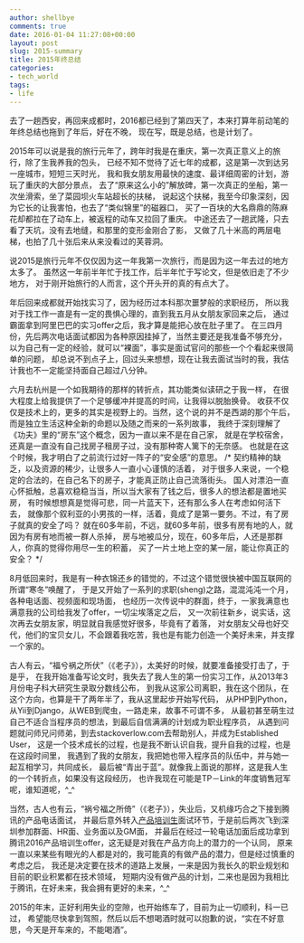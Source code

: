 ```yaml
---
author: shellbye
comments: true
date: 2016-01-04 11:27:08+00:00
layout: post
slug: 2015-summary
title: 2015年终总结
categories:
- tech_world
tags:
- life
---
```


去了一趟西安，再回来成都时，2016都已经到了第四天了，本来打算年前动笔的年终总结也拖到了年后，好在不晚，
现在写，既是总结，也是计划了。

2015年可以说是我的旅行元年了，跨年时我是在重庆，第一次真正意义上的旅行，除了生我养我的包头，
已经不知不觉待了近七年的成都，这是第一次到达另一座城市，短短三天时光，
我和我女朋友用最快的速度、最详细周密的计划，游玩了重庆的大部分景点，
去了“原来这么小的”解放碑，第一次真正的坐船，第一次坐滑索，坐了菜园坝火车站超长的扶梯，
说起这个扶梯，我至今印象深刻，因为它长的让我害怕，也去了“类似锦里”的磁器口，
买了一百块的大名鼎鼎的陈麻花却都拉在了动车上，被返程的动车又拉回了重庆。
中途还去了一趟武隆，只去看了天坑，没有去地缝，和那里的变形金刚合了影，
又做了几十米高的两层电梯，也拍了几十张后来从来没看过的芙蓉洞。

说2015是旅行元年不仅仅因为这一年我第一次旅行，而是因为这一年去过的地方太多了。
虽然这一年前半年忙于找工作，后半年忙于写论文，但是依旧走了不少地方，
对于刚开始旅行的人而言，这个开头开的真的有点大了。

年后回来成都就开始找实习了，因为经历过本科那次噩梦般的求职经历，
所以我对于找工作一直是有一定的畏惧心理的，直到我五月从女朋友家回来之后，
通过霸面拿到阿里巴巴的实习offer之后，我才算是能把心放在肚子里了。
在三四月份，先后两次电话面试都因为各种原因挂掉了，当然主要还是我准备不够充分，
以为自己有一定的经验，就可以“裸面”，事实是面试官问的那些一个个看起来很简单的问题，
却总说不到点子上，回过头来想想，现在让我去面试当时的我，我估计我也不一定能坚持面自己超过八分钟。

六月去杭州是一个如我期待的那样的转折点，其功能类似读研之于我一样，
在很大程度上给我提供了一个足够缓冲并提高的时间，让我得以脱胎换骨。
收获不仅仅是技术上的，更多的其实是视野上的。当然，这个说的并不是西湖的那个午后，
而是独立生活这种全新的命题以及随之而来的一系列故事，
我终于深刻理解了《功夫》里的“房东”这个概念，因为一直以来不是在自己家，
就是在学校宿舍，还真是一直没有自己找房子租房子过，没有那种寄人篱下的无奈感。
也就是在这个时候，我才明白了之前流行过好一阵子的“安全感”的意思。
/* 契约精神的缺乏，以及资源的稀少，让很多人一直小心谨慎的活着，
对于很多人来说，一个稳定的合法的，在自己名下的房子，才能真正防止自己流落街头。
国人对漂泊一直心怀抵触，总喜欢稳稳当当，所以当大家有了钱之后，很多人的想法都是置地买房，
有时候想想真是觉得可悲，同一片蓝天下，还有那么多人在考虑如何活下去，
就像那个叙利亚的小男孩的一样，活着，竟成了是第一要务。不过，有了房子就真的安全了吗？
就在60多年前，不远，就60多年前，很多有房有地的人，就因为有房有地而被一群人杀掉，
房与地被瓜分，现在，60多年后，人还是那群人，你真的觉得你用尽一生的积蓄，
买了一片土地上空的某一层，能让你真正的安全？ */

8月低回来时，我是有一种衣锦还乡的错觉的，不过这个错觉很快被中国互联网的所谓“寒冬”唤醒了，
于是又开始了一系列的求职(sheng)之路，混混沌沌一个月，各种电话面、视频面和现场面，
也经历一次传说中的群面，终于，一家我满意也满意我的公司给我发了offer，一切尘埃落定之后，
又一次前往新乡，说实话，这次再去女朋友家，明显就自我感觉好很多，毕竟有了着落，
对女朋友父母也好交代，他们的宝贝女儿，不会跟着我吃苦，我也是有能力创造一个美好未来，并支撑一个家的。

古人有云，“福兮祸之所伏”（《老子》），太美好的时候，就要准备接受打击了，于是乎，
在我开始准备写论文时，我失去了我人生的第一份实习工作，从2013年3月份电子科大研究生录取分数线公布，
到我从这家公司离职，我在这个团队，在这个方向，也算是干了两年半了，我从这里起步开始写代码，
从PHP到Python，从Yii到Django，从WEB到爬虫，一路走来，故事不可谓不多，
从最初甚至萌生过自己不适合当程序员的想法，到最后自信满满的计划成为职业程序员，
从遇到问题就问师兄问师弟，到去stackoverlow.com去帮助别人，并成为Established User，
这是一个技术成长的过程，也是我不断认识自我，提升自我的过程，也是在这段时间里，
我遇到了我的女朋友，我把她也带入程序员的队伍中，并与她一起互相学习，共同成长，
最后被“青出于蓝”。就像我上面说的那样，这是我人生的一个转折点，如果没有这段经历，
也许我现在可能是TP－Link的年度销售冠军呢，谁知道呢，^_^

当然，古人也有云，“祸兮福之所倚”（《老子》），失业后，又机缘巧合之下接到腾讯的产品电话面试，
并最后意外转入[产品培训生]面试环节，于是前后两次飞到深圳参加群面、HR面、业务面以及GM面，
并最后在经过一轮电话加面后成功拿到腾讯2016产品培训生offer，这无疑是对我在产品方向上的潜力的一个认同，
原来一直以来某些有眼光的人都是对的，我可能真的有做产品的潜力，但是经过慎重的考虑之后，
我还是决定要在技术的道路上发展，一来是因为我长久的职业规划和目前的职业积累都在技术领域，
短期内没有做产品的计划，二来也是因为我相比于腾讯，在好未来，我会拥有更好的未来，^_^

2015的年末，正好利用失业的空隙，也开始练车了，目前为止一切顺利，科一已过，
希望能尽快拿到驾照，然后以后不想喝酒时就可以抱歉的说，“实在不好意思，今天是开车来的，不能喝酒”。

[产品培训生]:/blog/tech_world/tecent_product_manager_interview_note/